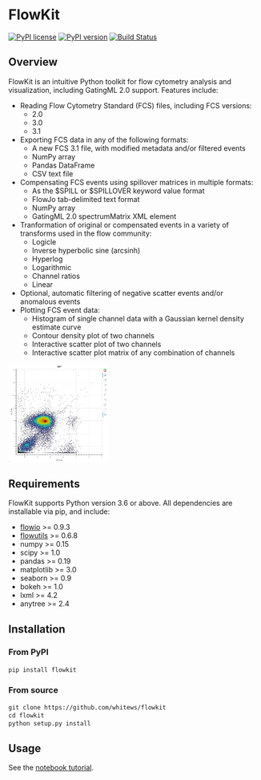 # FlowKit

[![PyPI license](https://img.shields.io/pypi/l/flowkit.svg?colorB=dodgerblue)](https://pypi.python.org/pypi/flowkit/)
[![PyPI version](https://img.shields.io/pypi/v/flowkit.svg?colorB=blue)](https://pypi.python.org/pypi/flowkit/)
[![Build Status](https://travis-ci.com/whitews/FlowKit.svg?branch=master)](https://travis-ci.com/whitews/FlowKit)

## Overview

FlowKit is an intuitive Python toolkit for flow cytometry analysis and visualization, including GatingML 2.0 support. Features include:

* Reading Flow Cytometry Standard (FCS) files, including FCS versions:
  * 2.0
  * 3.0
  * 3.1
* Exporting FCS data in any of the following formats:
  * A new FCS 3.1 file, with modified metadata and/or filtered events
  * NumPy array
  * Pandas DataFrame
  * CSV text file
* Compensating FCS events using spillover matrices in multiple formats:
  * As the $SPILL or $SPILLOVER keyword value format
  * FlowJo tab-delimited text format
  * NumPy array
  * GatingML 2.0 spectrumMatrix XML element
* Tranformation of original or compensated events in a variety of transforms used in the flow community:
  * Logicle
  * Inverse hyperbolic sine (arcsinh)
  * Hyperlog
  * Logarithmic
  * Channel ratios
  * Linear
* Optional, automatic filtering of negative scatter events and/or anomalous events
* Plotting FCS event data:
  * Histogram of single channel data with a Gaussian kernel density estimate curve
  * Contour density plot of two channels
  * Interactive scatter plot of two channels
  * Interactive scatter plot matrix of any combination of channels

<img alt="Screenshot of scatterplot" src="examples/fk_scatterplot.png" style="width:200px;" />

## Requirements

FlowKit supports Python version 3.6 or above. All dependencies are installable 
via pip, and include:

* [flowio](https://github.com/whitews/flowio) >= 0.9.3
* [flowutils](https://github.com/whitews/flowutils) >= 0.6.8
* numpy >= 0.15
* scipy >= 1.0
* pandas >= 0.19
* matplotlib >= 3.0
* seaborn >= 0.9
* bokeh >= 1.0
* lxml >= 4.2
* anytree >= 2.4

## Installation

### From PyPI

`pip install flowkit`

### From source

```
git clone https://github.com/whitews/flowkit
cd flowkit
python setup.py install
```

## Usage

See the [notebook tutorial](https://github.com/whitews/FlowKit/blob/master/examples/flowkit-tutorial.ipynb).
